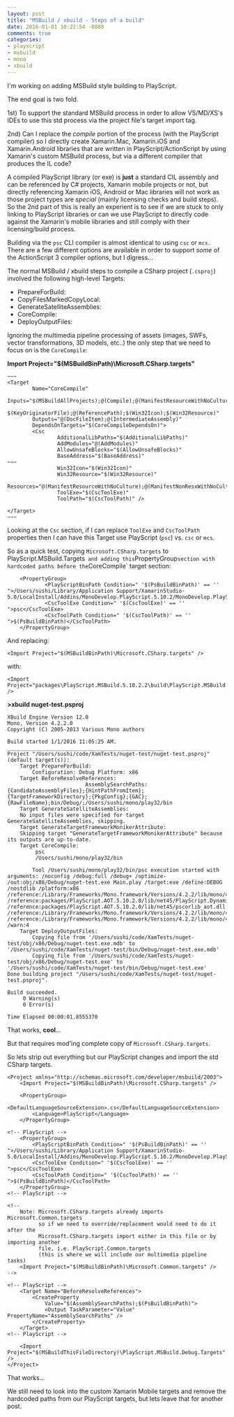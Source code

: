 ```yaml
---
layout: post
title: "MSBuild / xbuild - Steps of a build"
date: 2016-01-01 10:22:54 -0800
comments: true
categories: 
- playscript
- msbuild
- mono
- xbuild
---
```

I'm working on adding MSBuild style building to  PlayScript.

The end goal is two fold. 

1st) To support the standard MSBuild process in order to allow VS/MD/XS's IDEs to use this std process via the project file's target import tag. 

2nd) Can I replace the *compile* portion of the process (with the PlayScript compiler) so I directly create Xamarin.Mac, Xamarin.iOS and Xamarin.Android libraries that are written in PlayScript/ActionScript by using Xamarin's custom MSBuild process, but via a different compiler that produces the IL code? 

A compiled PlayScript library (or exe) is **just** a standard CIL assembly and can be referenced by C# projects, Xamarin mobile projects or not, but directly referencing Xamarin iOS, Android or Mac libraries will not work as those project types are *special* (mainly licensing checks and build steps). So the 2nd part of this is really an experient is to see if we are stuck to only linking to PlayScript libraries or can we use PlayScript to directly code against the Xamarin's mobile libraries and still comply with their licensing/build process.

Building via the `psc` CLI compiler is almost identical to using `csc` or `mcs`. There are a few different options are available in order to support *some* of the ActionScript 3 compiler options, but I digress...

The normal MSBuild / xbuild steps to compile a CSharp project (`.csproj`) involved the following high-level Targets:

* PrepareForBuild:
* CopyFilesMarkedCopyLocal:
* GenerateSatelliteAssemblies:
* CoreCompile:
* DeployOutputFiles:

Ignoring the multimedia pipeline processing of assets (images, SWFs, vector transformations, 3D models, etc..) the only step that we need to focus on is the `CoreCompile`:

**Import Project="$(MSBuildBinPath)\Microsoft.CSharp.targets"**

	
	~~~
	<Target
	        Name="CoreCompile"
	        Inputs="$(MSBuildAllProjects);@(Compile);@(ManifestResourceWithNoCulture);@(ManifestNonResxWithNoCultureOnDisk);@(CompiledLicenseFile);
	                $(KeyOriginatorFile);@(ReferencePath);$(Win32Icon);$(Win32Resource)"
	        Outputs="@(DocFileItem);@(IntermediateAssembly)"
	        DependsOnTargets="$(CoreCompileDependsOn)">
	        <Csc
	                AdditionalLibPaths="$(AdditionalLibPaths)"
	                AddModules="@(AddModules)"
	                AllowUnsafeBlocks="$(AllowUnsafeBlocks)"
	                BaseAddress="$(BaseAddress)"
	~~~
                    Win32Icon="$(Win32Icon)"
                    Win32Resource="$(Win32Resource)"
                    Resources="@(ManifestResourceWithNoCulture);@(ManifestNonResxWithNoCultureOnDisk);@(CompiledLicenseFile)"
                    ToolExe="$(CscToolExe)"
                    ToolPath="$(CscToolPath)" />

    </Target>
    ~~~
    
Looking at the `Csc` section, if I can replace `ToolExe` and `CscToolPath` properties then I can have this Target use PlayScript (`psc`) vs. `csc` or `mcs`.

So as a quick test, copying `Microsoft.CSharp.targets` to PlayScript.MSBuild.Targets` and adding this`PropertyGroup` section with hardcoded paths before the `CoreCompile` target section:

        <PropertyGroup>
                <PlayScriptBinPath Condition=" '$(PsBuildBinPath)' == '' ">/Users/sushi/Library/Application Support/XamarinStudio-5.0/LocalInstall/Addins/MonoDevelop.PlayScript.5.10.2/MonoDevelop.PlayScript.SupportPackages</PlayScriptBinPath>
                <CscToolExe Condition=" '$(CscToolExe)' == '' ">psc</CscToolExe>
                <CscToolPath Condition=" '$(CscToolPath)' == '' ">$(PsBuildBinPath)</CscToolPath>
        </PropertyGroup>
        
And replacing:

	<Import Project="$(MSBuildBinPath)\Microsoft.CSharp.targets" />

with:

	<Import Project="packages\PlayScript.MSBuild.5.10.2.2\build\PlayScript.MSBuild.Targets" />

**>xbuild nuget-test.psproj**

	XBuild Engine Version 12.0
	Mono, Version 4.2.2.0
	Copyright (C) 2005-2013 Various Mono authors
	
	Build started 1/1/2016 11:05:25 AM.
	__________________________________________________
	Project "/Users/sushi/code/XamTests/nuget-test/nuget-test.psproj" (default target(s)):
		Target PrepareForBuild:
			Configuration: Debug Platform: x86
		Target BeforeResolveReferences:
			                 AssemblySearchPaths: {CandidateAssemblyFiles};{HintPathFromItem};{TargetFrameworkDirectory};{PkgConfig};{GAC};{RawFileName};bin/Debug/;/Users/sushi/mono/play32/bin
		Target GenerateSatelliteAssemblies:
		No input files were specified for target GenerateSatelliteAssemblies, skipping.
		Target GenerateTargetFrameworkMonikerAttribute:
		Skipping target "GenerateTargetFrameworkMonikerAttribute" because its outputs are up-to-date.
		Target CoreCompile:
			 psc
			 /Users/sushi/mono/play32/bin
	
			Tool /Users/sushi/mono/play32/bin/psc execution started with arguments: /noconfig /debug:full /debug+ /optimize- /out:obj/x86/Debug/nuget-test.exe Main.play /target:exe /define:DEBUG /nostdlib /platform:x86 /reference:/Library/Frameworks/Mono.framework/Versions/4.2.2/lib/mono/4.5/System.dll /reference:packages/PlayScript.AOT.5.10.2.0/lib/net45/PlayScript.Dynamic_aot.dll /reference:packages/PlayScript.AOT.5.10.2.0/lib/net45/pscorlib_aot.dll /reference:/Library/Frameworks/Mono.framework/Versions/4.2.2/lib/mono/4.5/System.Core.dll /reference:/Library/Frameworks/Mono.framework/Versions/4.2.2/lib/mono/4.5/mscorlib.dll /warn:4
		Target DeployOutputFiles:
			Copying file from '/Users/sushi/code/XamTests/nuget-test/obj/x86/Debug/nuget-test.exe.mdb' to '/Users/sushi/code/XamTests/nuget-test/bin/Debug/nuget-test.exe.mdb'
			Copying file from '/Users/sushi/code/XamTests/nuget-test/obj/x86/Debug/nuget-test.exe' to '/Users/sushi/code/XamTests/nuget-test/bin/Debug/nuget-test.exe'
	Done building project "/Users/sushi/code/XamTests/nuget-test/nuget-test.psproj".
	
	Build succeeded.
		 0 Warning(s)
		 0 Error(s)
	
	Time Elapsed 00:00:01.8555370
	
That works, **cool**... 

But that requires mod'ing complete copy of `Microsoft.CSharp.targets`.

So lets strip out everything but our PlayScript changes and import the std CSharp targets.

	<Project xmlns="http://schemas.microsoft.com/developer/msbuild/2003">
	    <Import Project="$(MSBuildBinPath)\Microsoft.CSharp.targets" />
	    
		<PropertyGroup>
			<DefaultLanguageSourceExtension>.cs</DefaultLanguageSourceExtension>
			<Language>PlayScript</Language>
		</PropertyGroup>
	
	<!-- PlayScript -->
		<PropertyGroup>
			<PlayScriptBinPath Condition=" '$(PsBuildBinPath)' == '' ">/Users/sushi/Library/Application Support/XamarinStudio-5.0/LocalInstall/Addins/MonoDevelop.PlayScript.5.10.2/MonoDevelop.PlayScript.SupportPackages</PlayScriptBinPath>
			<CscToolExe Condition=" '$(CscToolExe)' == '' ">psc</CscToolExe>
			<CscToolPath Condition=" '$(CscToolPath)' == '' ">$(PsBuildBinPath)</CscToolPath>
		</PropertyGroup>
	<!-- PlayScript -->
	
	<!--
		Note: Microsoft.CSharp.targets already imports Microsoft.Common.targets
			  so if we need to override/replacement would need to do it after the 
			  Microsoft.CSharp.targets import either in this file or by importing another
			  file, i.e. PlayScript.Common.targets
			  (this is where we will include our multimedia pipeline tasks)
		<Import Project="$(MSBuildBinPath)\Microsoft.Common.targets" />
	-->
	
	<!-- PlayScript -->
		<Target Name="BeforeResolveReferences">
	  		<CreateProperty
	    		Value="$(AssemblySearchPaths);$(PsBuildBinPath)">
	    	    <Output TaskParameter="Value" PropertyName="AssemblySearchPaths" />
	        </CreateProperty>
	    </Target>
	<!-- PlayScript -->
	
	    <Import Project="$(MSBuildThisFileDirectory)\PlayScript.MSBuild.Debug.Targets" />
	</Project>

That works...

We still need to look into the custom Xamarin Mobile targets and  remove the hardcoded paths from our PlayScript targets, but lets leave that for another post.

